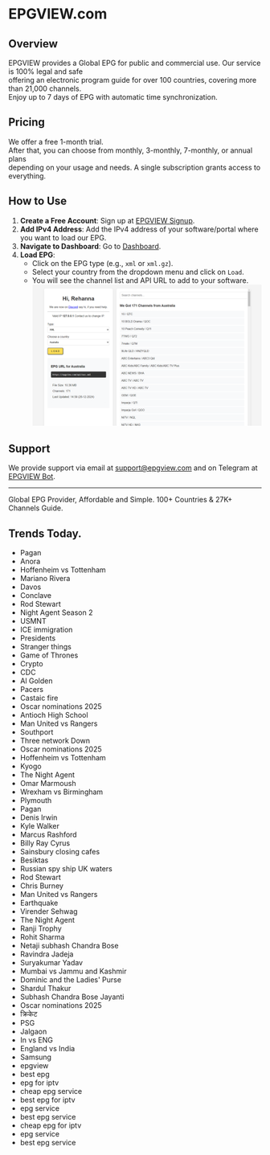 # EPGVIEW.com



## Overview
EPGVIEW provides a Global EPG for public and commercial use. Our service is 100% legal and safe\
offering an electronic program guide for over 100 countries, covering more than 21,000 channels.\
Enjoy up to 7 days of EPG with automatic time synchronization.

## Pricing
We offer a free 1-month trial. \
After that, you can choose from monthly, 3-monthly, 7-monthly, or annual plans \
depending on your usage and needs. A single subscription grants access to everything.

## How to Use
1. **Create a Free Account**: Sign up at [EPGVIEW Signup](https://epgview.com/signup.php).
2. **Add IPv4 Address**: Add the IPv4 address of your software/portal where you want to load our EPG.
3. **Navigate to Dashboard**: Go to [Dashboard](https://epgview.com/dashboard.php).
4. **Load EPG**:
   - Click on the EPG type (e.g., `xml` or `xml.gz`).
   - Select your country from the dropdown menu and click on `Load`.
   - You will see the channel list and API URL to add to your software.
![EPGVIEW](img/dashboard.png)
## Support
We provide support via email at [support@epgview.com](mailto:support@epgview.com) and on Telegram at [EPGVIEW Bot](https://t.me/epgview_bot).

---

Global EPG Provider, Affordable and Simple. 100+ Countries & 27K+ Channels Guide.

## Trends Today.

- Pagan
- Anora
- Hoffenheim vs Tottenham
- Mariano Rivera
- Davos
- Conclave
- Rod Stewart
- Night Agent Season 2
- USMNT
- ICE immigration
- Presidents
- Stranger things
- Game of Thrones
- Crypto
- CDC
- Al Golden
- Pacers
- Castaic fire
- Oscar nominations 2025
- Antioch High School
- Man United vs Rangers
- Southport
- Three network Down
- Oscar nominations 2025
- Hoffenheim vs Tottenham
- Kyogo
- The Night Agent
- Omar Marmoush
- Wrexham vs Birmingham
- Plymouth
- Pagan
- Denis Irwin
- Kyle Walker
- Marcus Rashford
- Billy Ray Cyrus
- Sainsbury closing cafes
- Besiktas
- Russian spy ship UK waters
- Rod Stewart
- Chris Burney
- Man United vs Rangers
- Earthquake
- Virender Sehwag
- The Night Agent
- Ranji Trophy
- Rohit Sharma
- Netaji subhash Chandra Bose
- Ravindra Jadeja
- Suryakumar Yadav
- Mumbai vs Jammu and Kashmir
- Dominic and the Ladies' Purse
- Shardul Thakur
- Subhash Chandra Bose Jayanti
- Oscar nominations 2025
- क्रिकेट
- PSG
- Jalgaon
- In vs ENG
- England vs India
- Samsung
- epgview
- best epg
- epg for iptv
- cheap epg service
- best epg for iptv
- epg service
- best epg service
- cheap epg for iptv
- epg service
- best epg service
